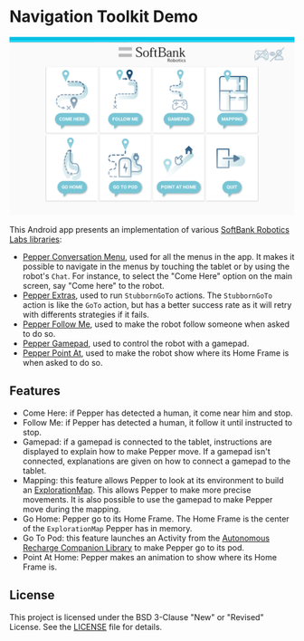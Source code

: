 # Navigation Toolkit Demo

![Screenshot of the main menu](./screenshot.png)

This Android app presents an implementation of various [SoftBank Robotics Labs libraries](https://github.com/softbankrobotics-labs/):
- [Pepper Conversation Menu](https://github.com/softbankrobotics-labs/pepper-conversation-menu), used for all the menus in the app. It makes it possible to navigate in the menus by touching the tablet or by using the robot's `Chat`. For instance, to select the "Come Here" option on the main screen, say "Come here" to the robot.
- [Pepper Extras](https://github.com/softbankrobotics-labs/pepper-extras), used to run `StubbornGoTo` actions. The `StubbornGoTo` action is like the `GoTo` action, but has a better success rate as it will retry with differents strategies if it fails.
- [Pepper Follow Me](https://github.com/softbankrobotics-labs/pepper-follow-me), used to make the robot follow someone when asked to do so.
- [Pepper Gamepad](https://github.com/softbankrobotics-labs/pepper-gamepad), used to control the robot with a gamepad.
- [Pepper Point At](https://github.com/softbankrobotics-labs/pepper-point-at), used to make the robot show where its Home Frame is when asked to do so.

## Features

- Come Here: if Pepper has detected a human, it come near him and stop.
- Follow Me: if Pepper has detected a human, it follow it until instructed to stop.
- Gamepad: if a gamepad is connected to the tablet, instructions are displayed to explain how to make Pepper move. If a gamepad isn't connected, explanations are given on how to connect a gamepad to the tablet.
- Mapping: this feature allows Pepper to look at its environment to build an [ExplorationMap](https://developer.softbankrobotics.com/pepper-qisdk/api/motion/reference/explorationmap#exploration-map). This allows Pepper to make more precise movements. It is also possible to use the gamepad to make Pepper move during the mapping.
- Go Home: Pepper go to its Home Frame. The Home Frame is the center of the `ExplorationMap` Pepper has in memory.
- Go To Pod: this feature launches an Activity from the [Autonomous Recharge Companion Library](https://github.com/aldebaran/qisdk-sample-autonomous-recharge-advanced-integration) to make Pepper go to its pod.
- Point At Home: Pepper makes an animation to show where its Home Frame is.

## License

This project is licensed under the BSD 3-Clause "New" or "Revised" License. See the [LICENSE](LICENSE.md) file for details.